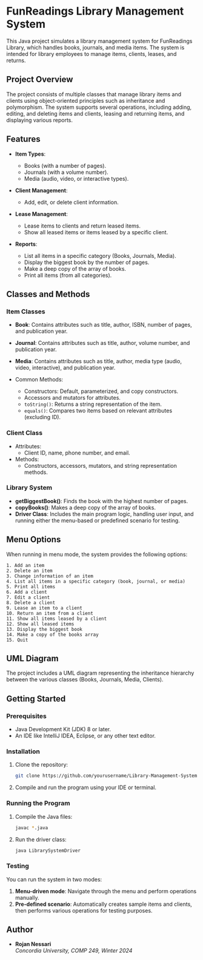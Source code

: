 
# FunReadings Library Management System

This Java project simulates a library management system for FunReadings Library, which handles books, journals, and media items. The system is intended for library employees to manage items, clients, leases, and returns.

## Project Overview

The project consists of multiple classes that manage library items and clients using object-oriented principles such as inheritance and polymorphism. The system supports several operations, including adding, editing, and deleting items and clients, leasing and returning items, and displaying various reports.

## Features

- **Item Types**: 
  - Books (with a number of pages).
  - Journals (with a volume number).
  - Media (audio, video, or interactive types).
  
- **Client Management**: 
  - Add, edit, or delete client information.
  
- **Lease Management**: 
  - Lease items to clients and return leased items.
  - Show all leased items or items leased by a specific client.

- **Reports**:
  - List all items in a specific category (Books, Journals, Media).
  - Display the biggest book by the number of pages.
  - Make a deep copy of the array of books.
  - Print all items (from all categories).

## Classes and Methods

### Item Classes
- **Book**: Contains attributes such as title, author, ISBN, number of pages, and publication year.
- **Journal**: Contains attributes such as title, author, volume number, and publication year.
- **Media**: Contains attributes such as title, author, media type (audio, video, interactive), and publication year.
  
- Common Methods:
  - Constructors: Default, parameterized, and copy constructors.
  - Accessors and mutators for attributes.
  - `toString()`: Returns a string representation of the item.
  - `equals()`: Compares two items based on relevant attributes (excluding ID).

### Client Class
- Attributes:
  - Client ID, name, phone number, and email.
- Methods:
  - Constructors, accessors, mutators, and string representation methods.

### Library System
- **getBiggestBook()**: Finds the book with the highest number of pages.
- **copyBooks()**: Makes a deep copy of the array of books.
- **Driver Class**: Includes the main program logic, handling user input, and running either the menu-based or predefined scenario for testing.

## Menu Options

When running in menu mode, the system provides the following options:
```
1. Add an item
2. Delete an item
3. Change information of an item
4. List all items in a specific category (book, journal, or media)
5. Print all items
6. Add a client
7. Edit a client
8. Delete a client
9. Lease an item to a client
10. Return an item from a client
11. Show all items leased by a client
12. Show all leased items
13. Display the biggest book
14. Make a copy of the books array
15. Quit
```

## UML Diagram

The project includes a UML diagram representing the inheritance hierarchy between the various classes (Books, Journals, Media, Clients).

## Getting Started

### Prerequisites
- Java Development Kit (JDK) 8 or later.
- An IDE like IntelliJ IDEA, Eclipse, or any other text editor.

### Installation
1. Clone the repository:
   ```bash
   git clone https://github.com/yourusername/Library-Management-System.git
   ```
2. Compile and run the program using your IDE or terminal.

### Running the Program
1. Compile the Java files:
   ```bash
   javac *.java
   ```
2. Run the driver class:
   ```bash
   java LibrarySystemDriver
   ```

### Testing
You can run the system in two modes:
1. **Menu-driven mode**: Navigate through the menu and perform operations manually.
2. **Pre-defined scenario**: Automatically creates sample items and clients, then performs various operations for testing purposes.

## Author

- **Rojan Nessari**  
  *Concordia University, COMP 249, Winter 2024*
